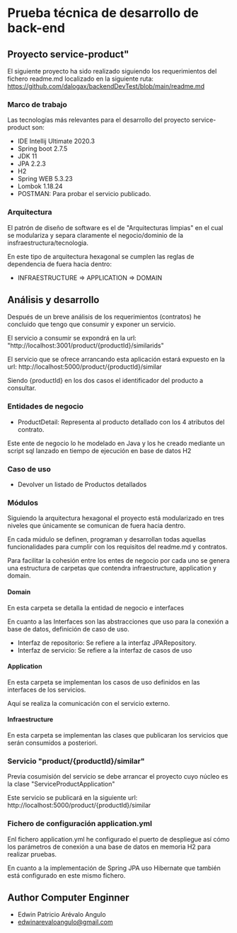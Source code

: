 # Prueba técnica de desarrollo de back-end

## Proyecto service-product"

El siguiente proyecto ha sido realizado siguiendo los requerimientos del fichero readme.md localizado en la siguiente ruta: https://github.com/dalogax/backendDevTest/blob/main/readme.md

### Marco de trabajo

Las tecnologías más relevantes para el desarrollo del proyecto service-product son:

* IDE Intellij Ultimate 2020.3
* Spring boot 2.7.5
* JDK 11
* JPA 2.2.3
* H2
* Spring WEB 5.3.23
* Lombok 1.18.24
* POSTMAN: Para probar el servicio publicado.

### Arquitectura

El patrón de diseño de software es el de "Arquitecturas limpias" en el cual se modulariza y separa claramente el negocio/dominio de la insfraestructura/tecnologia.

En este tipo de arquitectura hexagonal se cumplen las reglas de dependencia de fuera hacia dentro:

* INFRAESTRUCTURE => APPLICATION => DOMAIN

## Análisis y desarrollo

Después de un breve análisis de los requerimientos (contratos) he concluido que tengo que consumir y exponer un servicio.

El servicio a consumir se expondrá en la url: "http://localhost:3001/product/{productId}/similarids"

El servicio que se ofrece arrancando esta aplicación estará expuesto en la url: http://localhost:5000/product/{productId}/similar

Siendo {productId} en los dos casos el identificador del producto a consultar.

### Entidades de negocio

* ProductDetail: Representa al producto detallado con los 4 atributos del contrato.

Este ente de negocio lo he modelado en Java y los he creado mediante un script sql lanzado en tiempo de ejecución en base de datos H2

### Caso de uso

* Devolver un listado de Productos detallados  

### Módulos

Siguiendo la arquitectura hexagonal el proyecto está modularizado en tres niveles que únicamente se comunican de fuera hacia dentro.

En cada múdulo se definen, programan y desarrollan todas aquellas funcionalidades para cumplir con los requisitos del readme.md y contratos.

Para facilitar la cohesión entre los entes de negocio por cada uno se genera una estructura de carpetas que contendra infraestructure, application y domain.

#### Domain

En esta carpeta se detalla la entidad de negocio e interfaces

En cuanto a las Interfaces son las abstracciones que uso para la conexión a base de datos, definición de caso de uso.

* Interfaz de repositorio: Se refiere a la interfaz JPARepository.
* Interfaz de servicio: Se refiere a la interfaz de casos de uso

#### Application

En esta carpeta se implementan los casos de uso definidos en las interfaces de los servicios.

Aquí se realiza la comunicación con el servicio externo.

#### Infraestructure

En esta carpeta se implementan las clases que publicaran los servicios que serán consumidos a posteriori.

### Servicio "product/{productId}/similar"

Previa cosumisión del servicio se debe arrancar el proyecto cuyo núcleo es la clase "ServiceProductApplication"

Este servicio se publicará en la siguiente url: http://localhost:5000/product/{productId}/similar

### Fichero de configuración application.yml

Enl fichero application.yml he configurado el puerto de despliegue así cómo los parámetros de conexión a una base de datos en memoria H2 para realizar pruebas.

En cuanto a la implementación de Spring JPA uso Hibernate que también está configurado en este mismo fichero.

## Author Computer Enginner
* Edwin Patricio Arévalo Angulo
* edwinarevaloangulo@gmail.com



